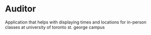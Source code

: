 # Auditor
Application that helps with displaying times and locations for in-person classes at university of toronto st. george campus
